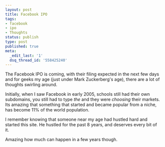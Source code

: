 ```yaml
---
layout: post
title: Facebook IPO
tags:
- facebook
- ipo
- Thoughts
status: publish
type: post
published: true
meta:
  _edit_last: '1'
  dsq_thread_id: '558425240'
---
```

The Facebook IPO is coming, with their filing expected in the next few days   and for geeks my age (just under Mark Zuckerberg's age), there are a lot of thoughts swirling around.

Initially, when I saw Facebook in early 2005, schools still had their own subdomains, you still had to type <em>the</em> and they were <em>choosing</em> their markets. Its amazing that something that started and became popular from a niche, has become 11% of the world population.

I remember knowing that someone near my age had hustled hard and started this site. He hustled for the past 8 years, and deserves every bit of it.

Amazing how much can happen in a few years though.
